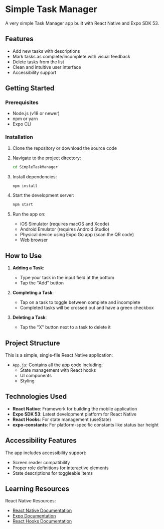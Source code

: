 # Simple Task Manager

A very simple Task Manager app built with React Native and Expo SDK 53.

## Features

- Add new tasks with descriptions
- Mark tasks as complete/incomplete with visual feedback
- Delete tasks from the list
- Clean and intuitive user interface
- Accessibility support

## Getting Started

### Prerequisites

- Node.js (v18 or newer)
- npm or yarn
- Expo CLI

### Installation

1. Clone the repository or download the source code

2. Navigate to the project directory:
   ```bash
   cd SimpleTaskManager
   ```

3. Install dependencies:
   ```bash
   npm install
   ```

4. Start the development server:
   ```bash
   npm start
   ```

5. Run the app on:
   - iOS Simulator (requires macOS and Xcode)
   - Android Emulator (requires Android Studio)
   - Physical device using Expo Go app (scan the QR code)
   - Web browser

## How to Use

1. **Adding a Task**:
   - Type your task in the input field at the bottom
   - Tap the "Add" button

2. **Completing a Task**:
   - Tap on a task to toggle between complete and incomplete
   - Completed tasks will be crossed out and have a green checkbox

3. **Deleting a Task**:
   - Tap the "X" button next to a task to delete it

## Project Structure

This is a simple, single-file React Native application:

- `App.js`: Contains all the app code including:
  - State management with React hooks
  - UI components
  - Styling

## Technologies Used

- **React Native**: Framework for building the mobile application
- **Expo SDK 53**: Latest development platform for React Native
- **React Hooks**: For state management (useState)
- **expo-constants**: For platform-specific constants like status bar height

## Accessibility Features

The app includes accessibility support:
- Screen reader compatibility
- Proper role definitions for interactive elements
- State descriptions for toggleable items

## Learning Resources

React Native Resources:

- [React Native Documentation](https://reactnative.dev/docs/getting-started)
- [Expo Documentation](https://docs.expo.dev/)
- [React Hooks Documentation](https://reactjs.org/docs/hooks-intro.html) 